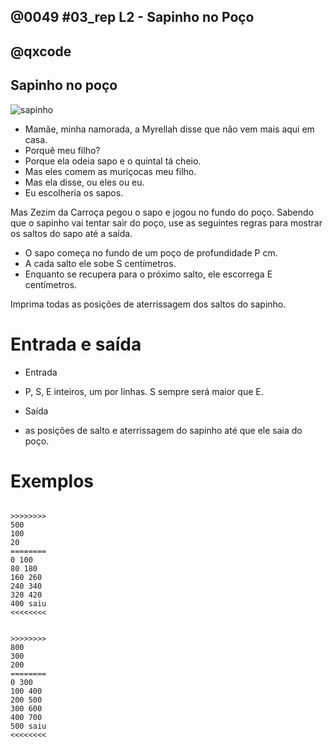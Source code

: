 ## @0049 #03_rep L2 - Sapinho no Poço
## @qxcode


## Sapinho no poço

![sapinho](capa.jpg)

* Mamãe, minha namorada, a Myrellah disse que não vem mais aqui em casa.
* Porquê meu filho?
* Porque ela odeia sapo e o quintal tá cheio.
* Mas eles comem as muriçocas meu filho.
* Mas ela disse, ou eles ou eu.
* Eu escolheria os sapos.

Mas Zezim da Carroça pegou o sapo e jogou no fundo do poço.
Sabendo que o sapinho vai tentar sair do poço, use as seguintes regras
para mostrar os saltos do sapo até a saída.

* O sapo começa no fundo de um poço de profundidade P cm.
* A cada salto ele sobe S centímetros.
* Enquanto se recupera para o próximo salto, ele escorrega E centímetros.

Imprima todas as posições de aterrissagem dos saltos do sapinho.

Entrada e saída
===============

* Entrada
 

* P, S, E inteiros, um por linhas. S sempre será maior que E.
 

* Saída

* as posições de salto e aterrissagem do sapinho até que ele saia do poço.

Exemplos
========

```

>>>>>>>>
500
100
20
========
0 100
80 180
160 260
240 340
320 420
400 saiu
<<<<<<<<


>>>>>>>>
800
300
200
========
0 300
100 400
200 500
300 600
400 700
500 saiu
<<<<<<<<

```

<!---

>>>>>>>>
100
80
10
========
0 80
70 saiu
<<<<<<<<


>>>>>>>>
800
300
50
========
0 300
250 550
500 saiu
<<<<<<<<


>>>>>>>>
300
55
30
========
0 55
25 80
50 105
75 130
100 155
125 180
150 205
175 230
200 255
225 280
250 saiu
<<<<<<<<

--->